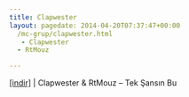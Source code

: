 ```yaml
---
title: Clapwester
layout: pagedate: 2014-04-20T07:37:47+00:00
  /mc-grup/clapwester.html
   - Clapwester
  - RtMouz

---
```

<a href="https://cloud.mail.ru/public/650417742655/Clapwester%20%26%20RTMouz%20-%20Tek%20%C5%9Eans%C4%B1n%20Bu" target="_blank">[indir]</a> | Clapwester & RtMouz &#8211; Tek Şansın Bu